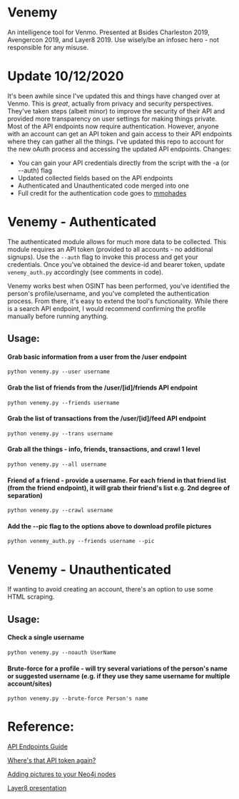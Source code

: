 # Venemy
An intelligence tool for Venmo. Presented at Bsides Charleston 2019, Avengercon 2019, and Layer8 2019. Use wisely/be an infosec hero - not responsible for any misuse.

# Update 10/12/2020
It's been awhile since I've updated this and things have changed over at Venmo. This is *great*, actually from privacy and security perspectives. They've taken steps (albeit minor) to improve the security of their API and provided more transparency on user settings for making things private. Most of the API endpoints now require authentication. However, anyone with an account can get an API token and gain access to their API endpoints where they can gather all the things. I've updated this repo to account for the new oAuth process and accessing the updated API endpoints. Changes:
  - You can gain your API credentials directly from the script with the -a (or --auth) flag
  - Updated collected fields based on the API endpoints
  - Authenticated and Unauthenticated code merged into one
  - Full credit for the authentication code goes to [mmohades](https://github.com/mmohades/Venmo)

# Venemy - Authenticated
The authenticated module allows for much more data to be collected. This module requires an API token (provided to all accounts - no additional signups). Use the `--auth` flag to invoke this process and get your credentials. Once you've obtained the device-id and bearer token, update `venemy_auth.py` accordingly (see comments in code).

Venemy works best when OSINT has been performed, you've identified the person's profile/username, and you've completed the authentication process. From there, it's easy to extend the tool's functionality. While there is a search API endpoint, I would recommend confirming the profile manually before running anything.

## Usage:
#### Grab basic information from a user from the /user endpoint
    python venemy.py --user username

#### Grab the list of friends from the /user/[id]/friends API endpoint
    python venemy.py --friends username

#### Grab the list of transactions from the /user/[id]/feed API endpoint
    python venemy.py --trans username

#### Grab all the things - info, friends, transactions, and crawl 1 level
    python venemy.py --all username

#### Friend of a friend - provide a username. For each friend in that friend list (from the friend endpoint), it will grab their friend's list e.g. 2nd degree of separation)
    python venemy.py --crawl username
    
#### Add the --pic flag to the options above to download profile pictures
```python venemy_auth.py --friends username --pic```

# Venemy - Unauthenticated
If wanting to avoid creating an account, there's an option to use some HTML scraping.

## Usage:
#### Check a single username
    python venemy.py --noauth UserName

#### Brute-force for a profile - will try several variations of the person's name or suggested username (e.g. if they use they same username for multiple account/sites)
    python venemy.py --brute-force Person's name

# Reference:
[API Endpoints Guide](/reference/api_endpoints.md)

[Where's that API token again?](/reference/api_token)

[Adding pictures to your Neo4j nodes](/reference/neo4j_node_pictures.md)

[Layer8 presentation](/reference/venemy_layer8.pdf)
